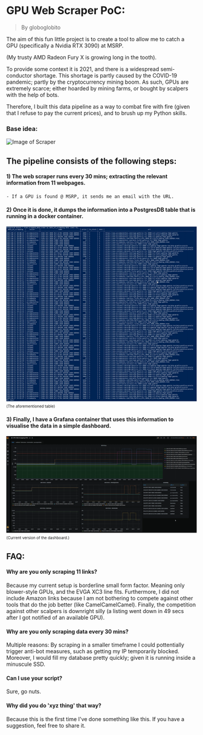 # GPU Web Scraper PoC:

> By globoglobito

The aim of this fun little project is to create a tool to allow me to catch a GPU (specifically a Nvidia RTX 3090) at MSRP.

(My trusty AMD Radeon Fury X is growing long in the tooth).


To provide some context it is 2021, and there is a widespread semi-conductor shortage. This shortage is partly caused by the COVID-19 pandemic; partly by the cryptocurrency mining boom. As such, GPUs are extremely scarce; either hoarded by mining farms, or bought by scalpers with the help of bots.

Therefore, I built this data pipeline as a way to combat fire with fire (given that I refuse to pay the current prices), and to brush up my Python skills.

### Base idea:

![Image of Scraper](https://github.com/globoglobito/WebScrapperPOC/blob/main/images/webscapper.JPG)

## The pipeline consists of the following steps:

#### 1) The web scraper runs every 30 mins; extracting the relevant information from 11 webpages.
    - If a GPU is found @ MSRP, it sends me an email with the URL.


#### 2) Once it is done, it dumps the information into a PostgresDB table that is running in a docker container.

![Image of Grafana](https://github.com/globoglobito/WebScraperPOC/blob/main/images/Postgres_screenshot.png)
<font size="1">(The aforementioned table)</font>


#### 3) Finally, I have a Grafana container that uses this information to visualise the data in a simple dashboard. 

![Image of Grafana](https://github.com/globoglobito/WebScraperPOC/blob/main/images/Grafana_screenshot.png)
<font size="1">(Current version of the dashboard.)</font>

## FAQ:

#### Why are you only scraping 11 links?
Because my current setup is borderline small form factor. Meaning only blower-style GPUs, and the EVGA XC3 line fits. Furthermore, I did not include Amazon links because I am not bothering to compete against other tools that do the job better (like CamelCamelCamel). Finally, the competition against other scalpers is downright silly (a listing went down in 49 secs after I got notified of an available GPU).


#### Why are you only scraping data every 30 mins?
Multiple reasons: By scraping in a smaller timeframe I could pottentially trigger anti-bot measures, such as getting my IP temporarily blocked. Moreover, I would fill my database pretty quickly; given it is running inside a minuscule SSD.


#### Can I use your script?
Sure, go nuts.


#### Why did you do 'xyz thing' that way?
Because this is the first time I've done something like this. If you have a suggestion, feel free to share it.

